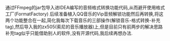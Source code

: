 通过FFmpeg的jar包导入进IDEA编写的音频格式转换功能代码,从而避开使用格式工厂(FormatFactory)
后续准备植入QQ音乐的Vip音频解锁功能然后再转换,将这两个功能整合在一起,简化我每次下载音乐的三部操作(解锁音乐-格式转换-补充tag),然后导入我的zx505(索尼的音乐播放器)上,但是目前只有前两步的解决思路
补充tag似乎只能借助别人的软件,没有开源代码,我后续再想办法.
